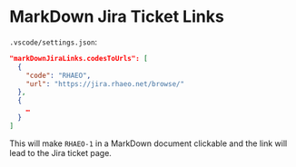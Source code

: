 # MarkDown Jira Ticket Links

`.vscode/settings.json`:

```json
"markDownJiraLinks.codesToUrls": [
  {
    "code": "RHAEO",
    "url": "https://jira.rhaeo.net/browse/"
  },
  {
    …
  }
]
```

This will make `RHAEO-1` in a MarkDown document clickable and the link will lead to the Jira ticket page.
